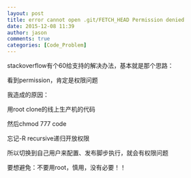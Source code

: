 ```yaml
---
layout: post
title: error cannot open .git/FETCH_HEAD Permission denied
date: 2015-12-08 11:39
author: jason
comments: true
categories: [Code_Problem]
---
```

stackoverflow有个60给支持的解决办法，基本就是那个思路：

看到permission，肯定是权限问题

我造成的原因：

用root clone的线上生产机的代码

然后chmod 777 code

忘记-R recursive递归开放权限

所以切换到自己用户来配置、发布脚步执行，就会有权限问题

要想避免：不要用root，慎用，没有必要！！

&nbsp;
